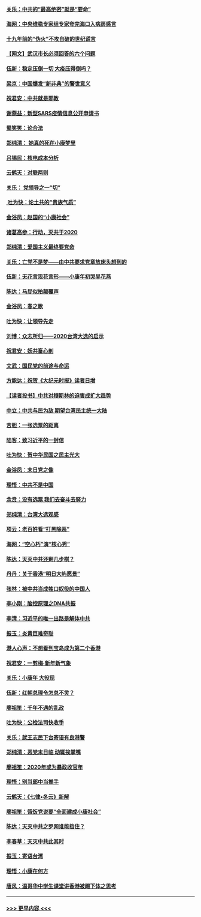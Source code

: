 #### [关乐：中共的“最高绝密”就是“要命”](../pages/nsc993/n11816946.md?t=01250831) 
#### [海网：中央维稳专家组专家夸完海口入病房感言](../pages/nsc993/n11815138.md?t=01250831) 
#### [十九年前的“伪火”不攻自破的世纪谎言](../pages/nsc993/n11813238.md?t=01250831) 
#### [【网文】武汉市长必须回答的六个问题](../pages/nsc993/n11813848.md?t=01250831) 
#### [伍新：稳定压倒一切 大疫压得倒吗？](../pages/nsc993/n11812634.md?t=01250831) 
#### [梁京：中国爆发“新非典”的警世意义](../pages/nsc993/n11812554.md?t=01250831) 
#### [祝君安：中共就是邪教](../pages/nsc993/n11812431.md?t=01250831) 
#### [谢燕益：新型SARS疫情信息公开申请书](../pages/nsc993/n11808840.md?t=01250831) 
#### [蜀笑笑：论合法](../pages/nsc993/n11808064.md?t=01250831) 
#### [郑纯清： 她真的死在小康梦里](../pages/nsc993/n11806623.md?t=01250831) 
#### [吕锡民：核电成本分析](../pages/nsc993/n11806284.md?t=01250831) 
#### [云鹤天：对联两则](../pages/nsc993/n11805957.md?t=01250831) 
#### [关乐： 党领导之一“切”](../pages/nsc993/n11804505.md?t=01250831) 
#### [ 吐为快：论土共的“贵族气质”](../pages/nsc993/n11804490.md?t=01250831) 
#### [金浴凤：赵国的“小康社会”](../pages/nsc993/n11804452.md?t=01250831) 
#### [诸葛高参：行动，灭共于2020](../pages/nsc993/n11804120.md?t=01250831) 
#### [郑纯清：爱国主义最终要党命](../pages/nsc993/n11802197.md?t=01250831) 
#### [关乐：亡党不是梦——由中共要求党章放床头想到的](../pages/nsc993/n11802156.md?t=01250831) 
#### [伍新：无花言现花言形——小康年初哭吴花燕](../pages/nsc993/n11800044.md?t=01250831) 
#### [陈达：马屁似拍颠覆声](../pages/nsc993/n11800010.md?t=01250831) 
#### [金浴凤：春之歌](../pages/nsc993/n11797687.md?t=01250831) 
#### [吐为快：让领导先走](../pages/nsc993/n11797512.md?t=01250831) 
#### [刘博：众志所归——2020台湾大选的启示](../pages/nsc993/n11796878.md?t=01250831) 
#### [祝君安：妖共畜心剖](../pages/nsc993/n11794273.md?t=01250831) 
#### [文武：国民党的前途与命运](../pages/nsc993/n11794198.md?t=01250831) 
#### [方能达：祝贺《大纪元时报》读者日增](../pages/nsc993/n11793807.md?t=01250831) 
#### [【读者投书】中共对穆斯林的迫害成扩大趋势](../pages/nsc993/n11791371.md?t=01250831) 
#### [中立：中共与民为敌 期望台湾民主统一大陆](../pages/nsc993/n11790392.md?t=01250831) 
#### [苦胆：一张选票的距离](../pages/nsc993/n11788914.md?t=01250831) 
#### [陆客：致习近平的一封信](../pages/nsc993/n11788867.md?t=01250831) 
#### [吐为快：贺中华民国之民主光大](../pages/nsc993/n11788618.md?t=01250831) 
#### [金浴凤：末日党之像](../pages/nsc993/n11787475.md?t=01250831) 
#### [理悟：中共不是中国](../pages/nsc993/n11787463.md?t=01250831) 
#### [念贲：没有选票  我们去奋斗去努力](../pages/nsc993/n11787398.md?t=01250831) 
#### [郑纯清：台湾大选观感](../pages/nsc993/n11786210.md?t=01250831) 
#### [项云：老百姓看“打黑除恶”](../pages/nsc993/n11785398.md?t=01250831) 
#### [海网：“空心朽”演“核心秀”](../pages/nsc993/n11783874.md?t=01250831) 
#### [陈达：天灭中共还剩几步棋？](../pages/nsc993/n11783719.md?t=01250831) 
#### [丹丹：关于香港“明日大屿愿景”](../pages/nsc993/n11783273.md?t=01250831) 
#### [张林：被中共当成牲口奴役的中国人](../pages/nsc993/n11782397.md?t=01250831) 
#### [李小刚：脑控原理之DNA共振](../pages/nsc993/n11780962.md?t=01250831) 
#### [李清：习近平的唯一出路是解体中共](../pages/nsc993/n11780866.md?t=01250831) 
#### [振玉：炎黄巨难奇耻](../pages/nsc993/n11779632.md?t=01250831) 
#### [港人心声：不想看到宝岛成为第二个香港](../pages/nsc993/n11778817.md?t=01250831) 
#### [祝君安：一剪梅‧新年新气象](../pages/nsc993/n11776340.md?t=01250831) 
#### [关乐：小康年 大役现](../pages/nsc993/n11774213.md?t=01250831) 
#### [伍新：红朝总理令怎总不灵？](../pages/nsc993/n11770813.md?t=01250831) 
#### [廖祖笙：千年不遇的乱政](../pages/nsc993/n11770373.md?t=01250831) 
#### [吐为快：公检法司快收手](../pages/nsc993/n11770359.md?t=01250831) 
#### [关乐：就王志民下台寄语有良港警](../pages/nsc993/n11769903.md?t=01250831) 
#### [郑纯清：恶党末日临 动辄挨掌嘴](../pages/nsc993/n11769356.md?t=01250831) 
#### [廖祖笙：2020年或为暴政收官年](../pages/nsc993/n11768216.md?t=01250831) 
#### [理悟：别当郎中当推手](../pages/nsc993/n11768243.md?t=01250831) 
#### [云鹤天：《七律▪冬云》新解](../pages/nsc993/n11768204.md?t=01250831) 
#### [廖祖笙：饿饭党说要“全面建成小康社会”](../pages/nsc993/n11767482.md?t=01250831) 
#### [陈达：天灭中共之罗网谁能挡住？](../pages/nsc993/n11767465.md?t=01250831) 
#### [李春草：天灭中共此其时](../pages/nsc993/n11767452.md?t=01250831) 
#### [振玉：寄语台湾](../pages/nsc993/n11767432.md?t=01250831) 
#### [理悟：小康在何方](../pages/nsc993/n11767394.md?t=01250831) 
#### [唐风：温哥华中学生课堂讲香港被踢下体之思考](../pages/nsc993/n11766848.md?t=01250831) 

----
#### [ >>> 更早内容 <<< ](../indexes/nsc993-earlier.md)
